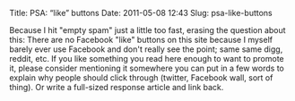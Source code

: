 Title: PSA: “like” buttons
Date: 2011-05-08 12:43
Slug: psa-like-buttons

Because I hit "empty spam" just a little too fast, erasing the question
about this: There are no Facebook "like" buttons on this site because I
myself barely ever use Facebook and don't really see the point; same
same digg, reddit, etc. If you like something you read here enough to
want to promote it, please consider mentioning it somewhere you can put
in a few words to explain why people should click through (twitter,
Facebook wall, sort of thing). Or write a full-sized response article
and link back.

